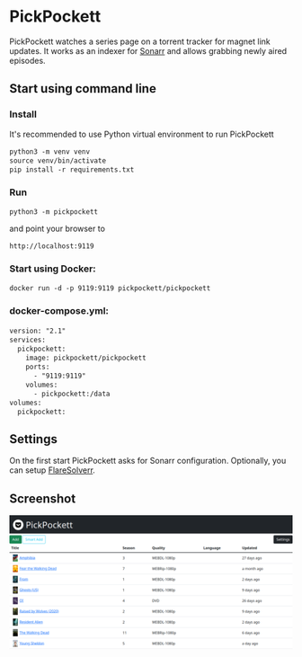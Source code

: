 # PickPockett

PickPockett watches a series page on a torrent tracker for magnet link updates.
It works as an indexer for [Sonarr](https://github.com/Sonarr/Sonarr) and allows grabbing newly aired episodes.

## Start using command line

### Install

It's recommended to use Python virtual environment to run PickPockett

```
python3 -m venv venv
source venv/bin/activate
pip install -r requirements.txt
```

### Run

```
python3 -m pickpockett
```

and point your browser to

```
http://localhost:9119
```

### Start using Docker:

```
docker run -d -p 9119:9119 pickpockett/pickpockett
```

### docker-compose.yml:

```
version: "2.1"
services:
  pickpockett:
    image: pickpockett/pickpockett
    ports:
      - "9119:9119"
    volumes:
      - pickpockett:/data
volumes:
  pickpockett:
```

## Settings

On the first start PickPockett asks for Sonarr configuration.
Optionally, you can setup [FlareSolverr](https://github.com/FlareSolverr/FlareSolverr).

## Screenshot

![screenshot](screenshot.png)
